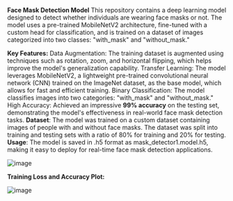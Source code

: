 **Face Mask Detection Model**
This repository contains a deep learning model designed to detect whether individuals are wearing face masks or not. The model uses a pre-trained MobileNetV2 architecture, fine-tuned with a custom head for classification, and is trained on a dataset of images categorized into two classes: "with_mask" and "without_mask."

**Key Features:**
Data Augmentation: The training dataset is augmented using techniques such as rotation, zoom, and horizontal flipping, which helps improve the model's generalization capability.
Transfer Learning: The model leverages MobileNetV2, a lightweight pre-trained convolutional neural network (CNN) trained on the ImageNet dataset, as the base model, which allows for fast and efficient training.
Binary Classification: The model classifies images into two categories: "with_mask" and "without_mask."
High Accuracy: Achieved an impressive **99% accuracy** on the testing set, demonstrating the model's effectiveness in real-world face mask detection tasks.
**Dataset**:
The model was trained on a custom dataset containing images of people with and without face masks.
The dataset was split into training and testing sets with a ratio of 80% for training and 20% for testing.
**Usage**:
The model is saved in .h5 format as mask_detector1.model.h5, making it easy to deploy for real-time face mask detection applications.

![image](https://github.com/user-attachments/assets/0e0fb57e-659c-4a65-b660-92c5baa62609)

**Training Loss and Accuracy Plot:**

![image](https://github.com/user-attachments/assets/db4d9284-a390-4d80-ad3d-d64aa6d8594f)


